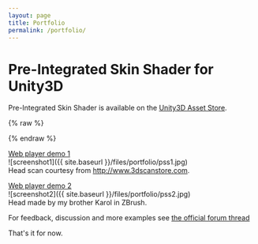 ```yaml
---
layout: page
title: Portfolio
permalink: /portfolio/
---
```


# Pre-Integrated Skin Shader for Unity3D
Pre-Integrated Skin Shader is available on the [Unity3D Asset Store](http://www.assetstore.unity3d.com/#/content/7238).

{% raw %}
<script src="http://assetstore-content.unity3d.co.jp/7238" type="application/javascript"></script>
{% endraw %}

[Web player demo 1](http://dl.dropboxusercontent.com/u/71674067/Ten24Hage/Ten24Hage.html)  
![screenshot1]({{ site.baseurl }}/files/portfolio/pss1.jpg)  
Head scan courtesy from http://www.3dscanstore.com.

[Web player demo 2](http://dl.dropboxusercontent.com/u/71674067/Unity3DPISS/WebPlayer_1_1/WebPlayer_1_1.html)  
![screenshot2]({{ site.baseurl }}/files/portfolio/pss2.jpg)  
Head made by my brother Karol in ZBrush.


For feedback, discussion and more examples see [the official forum thread](http://forum.unity3d.com/threads/172008-Pre-Integrated-Skin-Shader-announcements-and-feedback?p=1176237#post1176237)

That's it for now.